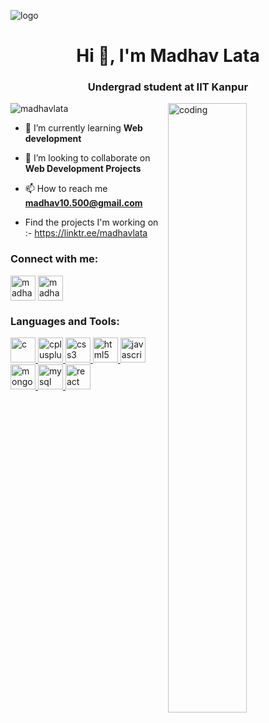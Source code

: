 ![logo](https://i.postimg.cc/kXzH5R9x/github-header-image-1.png)
<h1 align="center">Hi 👋, I'm Madhav Lata</h1>
<h3 align="center">Undergrad student at IIT Kanpur</h3>

<img align="right" src="https://user-images.githubusercontent.com/55389276/140866485-8fb1c876-9a8f-4d6a-98dc-08c4981eaf70.gif" alt="coding" width="50%">
<p align="left"> <img src="https://komarev.com/ghpvc/?username=madhavlata&label=Profile%20views&color=0e75b6&style=flat" alt="madhavlata" /> </p>

- 🌱 I’m currently learning **Web development**

- 👯 I’m looking to collaborate on **Web Development Projects**

- 📫 How to reach me **madhav10.500@gmail.com**

- Find the projects I'm working on :- https://linktr.ee/madhavlata 

<h3 align="left">Connect with me:</h3>
<p align="left">
<a href="https://instagram.com/madhavlata" target="blank"><img align="center" src="https://upload.wikimedia.org/wikipedia/commons/e/e7/Instagram_logo_2016.svg" alt="madhavlata" height="40" width="40" /></a>
  <a href="https://www.linkedin.com/in/madhav-lata-6515201b7/" target="blank"><img align="center" src="https://upload.wikimedia.org/wikipedia/commons/8/81/LinkedIn_icon.svg" alt="madhavlata" height="40" width="40" /></a>
</p>

<h3 align="left">Languages and Tools:</h3>
<p align="left"> <a href="https://www.cprogramming.com/" target="_blank" rel="noreferrer"> <img src="https://upload.wikimedia.org/wikipedia/commons/1/18/C_Programming_Language.svg" alt="c" width="40" height="40"/> </a> <a href="https://www.w3schools.com/cpp/" target="_blank" rel="noreferrer"> <img src="https://upload.wikimedia.org/wikipedia/commons/1/18/ISO_C%2B%2B_Logo.svg" alt="cplusplus" width="40" height="40"/> </a> <a href="https://www.w3schools.com/css/" target="_blank" rel="noreferrer"> <img src="https://upload.wikimedia.org/wikipedia/commons/6/62/CSS3_logo.svg" alt="css3" width="40" height="40"/> </a> <a href="https://www.w3.org/html/" target="_blank" rel="noreferrer"> <img src="https://upload.wikimedia.org/wikipedia/commons/3/38/HTML5_Badge.svg" alt="html5" width="40" height="40"/><a href="https://www.w3schools.com/js/" target="_blank" rel="noreferrer"> <img src="https://upload.wikimedia.org/wikipedia/commons/9/99/Unofficial_JavaScript_logo_2.svg" alt="javascript" width="40" height="40"/> </a> </a> <a href="https://www.mongodb.com/" target="_blank" rel="noreferrer"> <img src="https://www.svgrepo.com/show/439231/mongodb.svg" alt="mongodb" width="40" height="40"/> </a> <a href="https://www.mysql.com/" target="_blank" rel="noreferrer"> <img src="https://www.svgrepo.com/show/303251/mysql-logo.svg" alt="mysql" width="40" height="40"/> </a> <a href="https://reactjs.org/" target="_blank" rel="noreferrer"> <img src="https://upload.wikimedia.org/wikipedia/commons/a/a7/React-icon.svg" alt="react" width="40" height="40"/> </a> </p>


